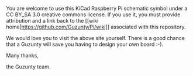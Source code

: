 You are welcome to use this KiCad Raspberry Pi schematic symbol under a CC BY_SA 3.0 creative commons license. If you use it, you must provide attribution and a link back to the [[wiki home|https://github.com/Guzunty/Pi/wiki]] associated with this repository.

We would love you to visit the above site yourself. There is a good chance that a Guzunty will save you having to design your own board :-).

Many thanks,

the Guzunty team.